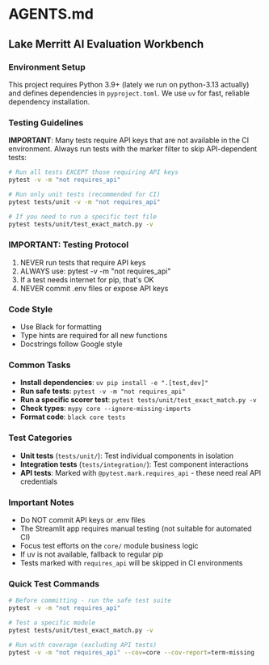 # AGENTS.md

## Lake Merritt AI Evaluation Workbench

### Environment Setup
This project requires Python 3.9+ (lately we run on python-3.13 actually) and defines dependencies in `pyproject.toml`.
We use `uv` for fast, reliable dependency installation.

### Testing Guidelines

**IMPORTANT**: Many tests require API keys that are not available in the CI environment. 
Always run tests with the marker filter to skip API-dependent tests:

```bash
# Run all tests EXCEPT those requiring API keys
pytest -v -m "not requires_api"

# Run only unit tests (recommended for CI)
pytest tests/unit -v -m "not requires_api"

# If you need to run a specific test file
pytest tests/unit/test_exact_match.py -v
```

### IMPORTANT: Testing Protocol
1. NEVER run tests that require API keys
2. ALWAYS use: pytest -v -m "not requires_api"
3. If a test needs internet for pip, that's OK
4. NEVER commit .env files or expose API keys

### Code Style
- Use Black for formatting
- Type hints are required for all new functions
- Docstrings follow Google style

### Common Tasks
- **Install dependencies**: `uv pip install -e ".[test,dev]"`
- **Run safe tests**: `pytest -v -m "not requires_api"`
- **Run a specific scorer test**: `pytest tests/unit/test_exact_match.py -v`
- **Check types**: `mypy core --ignore-missing-imports`
- **Format code**: `black core tests`

### Test Categories
- **Unit tests** (`tests/unit/`): Test individual components in isolation
- **Integration tests** (`tests/integration/`): Test component interactions
- **API tests**: Marked with `@pytest.mark.requires_api` - these need real API credentials

### Important Notes
- Do NOT commit API keys or .env files
- The Streamlit app requires manual testing (not suitable for automated CI)
- Focus test efforts on the `core/` module business logic
- If uv is not available, fallback to regular pip
- Tests marked with `requires_api` will be skipped in CI environments

### Quick Test Commands
```bash
# Before committing - run the safe test suite
pytest -v -m "not requires_api"

# Test a specific module
pytest tests/unit/test_exact_match.py -v

# Run with coverage (excluding API tests)
pytest -v -m "not requires_api" --cov=core --cov-report=term-missing
```
